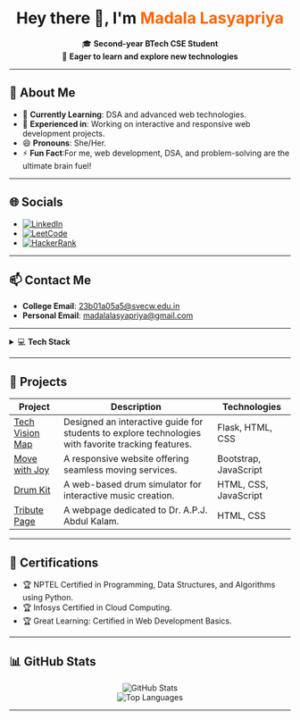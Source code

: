 
<h1 align="center">Hey there 👋, I'm <span style="color:#ff6600;">Madala Lasyapriya</span></h1>

<p align="center">
🎓 <b>Second-year BTech CSE Student</b> <br>
🌱 <b>Eager to learn and explore new technologies</b>
</p>

---

## 🌟 **About Me**
- 🌱 **Currently Learning**: DSA and advanced web technologies.
- 🔭 **Experienced in**: Working on interactive and responsive web development projects.
- 😄 **Pronouns**: She/Her.
- ⚡ **Fun Fact**:For me, web development, DSA, and problem-solving are the ultimate brain fuel!
---

## 🌐 **Socials**
- [![LinkedIn](https://img.shields.io/badge/LinkedIn-0A66C2?style=for-the-badge&logo=linkedin&logoColor=white)](https://www.linkedin.com/in/lasya-priya-madala-3493b1290)
- [![LeetCode](https://img.shields.io/badge/LeetCode-FFA116?style=for-the-badge&logo=leetcode&logoColor=black)](https://leetcode.com/u/lasyapriya_4/)
- [![HackerRank](https://img.shields.io/badge/HackerRank-00EA64?style=for-the-badge&logo=hackerrank&logoColor=black)](https://www.hackerrank.com/profile/23b01a05a5)


---

## 📫 **Contact Me**
- **College Email**: [23b01a05a5@svecw.edu.in](mailto:23b01a05a5@svecw.edu.in)
- **Personal Email**: [madalalasyapriya@gmail.com](mailto:madalalasyapriya@gmail.com)


---

<details>
  <summary>💻 <strong>Tech Stack</strong></summary>
  <br />

  ### 🎯 **Programming Languages**
  <div>
    <a href="https://www.python.org/doc/" target="_blank">
      <img src="https://img.shields.io/badge/Python-3776AB?style=for-the-badge&logo=python&logoColor=white" alt="Python" />
    </a>
    <a href="https://en.cppreference.com/w/c" target="_blank">
      <img src="https://img.shields.io/badge/C-A8B9CC?style=for-the-badge&logo=c&logoColor=white" alt="C" />
    </a>
    <a href="https://docs.oracle.com/en/java/" target="_blank">
      <img src="https://img.shields.io/badge/Java-007396?style=for-the-badge&logo=java&logoColor=white" alt="Java" />
    </a>
  </div>
  <br />

  ### 🌐 **Web Development**
  <div>
    <a href="https://developer.mozilla.org/en-US/docs/Web/HTML" target="_blank">
      <img src="https://img.shields.io/badge/HTML5-E34F26?style=for-the-badge&logo=html5&logoColor=white" alt="HTML5" />
    </a>
    <a href="https://developer.mozilla.org/en-US/docs/Web/CSS" target="_blank">
      <img src="https://img.shields.io/badge/CSS3-1572B6?style=for-the-badge&logo=css3&logoColor=white" alt="CSS3" />
    </a>
    <a href="https://developer.mozilla.org/en-US/docs/Web/JavaScript" target="_blank">
      <img src="https://img.shields.io/badge/JavaScript-F7DF1E?style=for-the-badge&logo=javascript&logoColor=black" alt="JavaScript" />
    </a>
    <a href="https://getbootstrap.com/" target="_blank">
      <img src="https://img.shields.io/badge/Bootstrap-7952B3?style=for-the-badge&logo=bootstrap&logoColor=white" alt="Bootstrap" />
    </a>
    <a href="https://flask.palletsprojects.com/" target="_blank">
      <img src="https://img.shields.io/badge/Flask-000000?style=for-the-badge&logo=flask&logoColor=white" alt="Flask" />
    </a>
    <a href="https://nodejs.org/en/" target="_blank">
      <img src="https://img.shields.io/badge/Node.js-339933?style=for-the-badge&logo=node.js&logoColor=white" alt="Node.js" />
    </a>
    <a href="https://expressjs.com/" target="_blank">
      <img src="https://img.shields.io/badge/Express.js-000000?style=for-the-badge&logo=express&logoColor=white" alt="Express.js" />
    </a>
  </div>
  <br />

  ### 📂 **Database**
  <div>
    <a href="https://www.w3schools.com/sql/" target="_blank">
      <img src="https://img.shields.io/badge/SQL-4479A1?style=for-the-badge&logo=database&logoColor=white" alt="SQL" />
    </a>
    <a href="https://sqlite.org/docs.html" target="_blank">
      <img src="https://img.shields.io/badge/SQLite-003B57?style=for-the-badge&logo=sqlite&logoColor=white" alt="SQLite" />
    </a>
  </div>
  <br />

  ### ⚙️ **Technical Tools/Libraries**
  <div>
    <a href="https://visualstudio.microsoft.com/" target="_blank">
      <img src="https://img.shields.io/badge/Visual%20Studio-5C2D91?style=for-the-badge&logo=visual-studio&logoColor=white" alt="Visual Studio" />
    </a>
    <a href="https://git-scm.com/doc" target="_blank">
      <img src="https://img.shields.io/badge/Git-F05032?style=for-the-badge&logo=git&logoColor=white" alt="Git" />
    </a>
    <a href="https://docs.github.com/" target="_blank">
      <img src="https://img.shields.io/badge/GitHub-181717?style=for-the-badge&logo=github&logoColor=white" alt="GitHub" />
    </a>
    <a href="https://numpy.org/doc/" target="_blank">
      <img src="https://img.shields.io/badge/NumPy-013243?style=for-the-badge&logo=numpy&logoColor=white" alt="NumPy" />
    </a>
    <a href="https://matplotlib.org/stable/users/index.html" target="_blank">
      <img src="https://img.shields.io/badge/Matplotlib-0099cc?style=for-the-badge&logo=data&logoColor=white" alt="Matplotlib" />
    </a>
  </div>
</details>



---

## 🚀 **Projects**
| **Project**               | **Description**                                                                                   | **Technologies**         |
|---------------------------|---------------------------------------------------------------------------------------------------|--------------------------|
| [Tech Vision Map](https://github.com/lasyapriya42/Tech-Vision-Map)      | Designed an interactive guide for students to explore technologies with favorite tracking features. | Flask, HTML, CSS         |
| [Move with Joy](https://github.com/lasyapriya42/Move-with-Joy)        | A responsive website offering seamless moving services.                                           | Bootstrap, JavaScript    |
| [Drum Kit](https://github.com/lasyapriya42/Drum-kit)             | A web-based drum simulator for interactive music creation.                                        | HTML, CSS, JavaScript    |
| [Tribute Page](https://github.com/lasyapriya42/Tribute-page)         | A webpage dedicated to Dr. A.P.J. Abdul Kalam.                                                   | HTML, CSS                |

---

## 📜 **Certifications**
- 🏆 NPTEL Certified in Programming, Data Structures, and Algorithms using Python.
- 🏆 Infosys Certified in Cloud Computing.
- 🏆 Great Learning: Certified in Web Development Basics.

---

## 📊 **GitHub Stats**
<div align="center">
  <img src="https://github-readme-stats.vercel.app/api?username=lasyapriya42&show_icons=true&theme=radical" alt="GitHub Stats" />
  <br />
  <img src="https://github-readme-stats.vercel.app/api/top-langs/?username=lasyapriya42&layout=compact&theme=radical" alt="Top Languages" />
</div>

---


